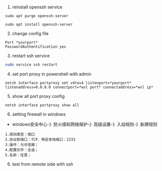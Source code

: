 1. reinstall openssh service

```
sudo apt purge openssh-server

sudo apt install openssh-server
```

2. change config file

```
Port *yourport*
PasswordAuthentification yes
```

3. restart ssh service
```bash
sudo service ssh restart
```

4. set port proxy in powershell with admin
```
netsh interface portproxy set v4tov4 listenport=*yourport* listenaddress=0.0.0.0 connectport=*wsl port* connectaddress=*wsl ip*
```

5. show all port proxy config
```
netsh interface portproxy show all
```

6. setting firewall in windows 

- windows安全中心-》防火墙和网络保护-》高级设置-》入站规则-》新建规则

```
1.规则类型：端口
2.协议和端口：TCP，特定本地端口：2233
3.操作：允许连接；
4.配置文件：全选；
5.名称：任意；
```

6. test from remote side with ssh
